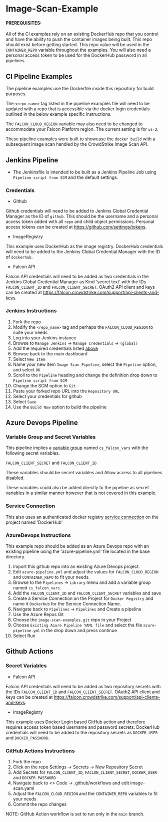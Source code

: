 # Image-Scan-Example

#### PREREQUISITES: 

All of the CI examples rely on an existing DockerHub repo that you control and have the ability to push the container images being built. This repo should exist before getting started. This repo value will be used in the `CONTAINER_REPO` variable throughout the examples. You will also need a personal access token to be used for the DockerHub password in all pipelines.

## CI Pipeline Examples

The pipeline examples use the Dockerfile inside this repository for build purposes.

The `<repo_name>` tag listed in the pipeline examples file will need to be updated with a repo that is accessible via the docker login credentials outlined in the below example specific instructions.

The `FALCON_CLOUD_REGION` variable may also need to be changed to accommodate your Falcon Platform region.  The current setting is for `us-2`.

These pipeline examples were built to showcase the `docker build` with a subsequent image scan handled by the CrowdStrike Image Scan API.

## Jenkins Pipeline

* The Jenkinsfile is intended to be built as a Jenkins Pipeline Job using `Pipeline script from SCM` and the default settings.

### Credentials

* Github

Github credentials will need to be added to Jenkins Global Credential Manager as the ID of `github`. This should be the username and a personal access token added with all `repo` and child object permissions. Personal access tokens can be created at https://github.com/settings/tokens.

* ImageRegistry

This example uses DockerHub as the image registry. DockerHub credentials will need to be added to the Jenkins Global Credential Manager with the ID of `dockerhub`.

* Falcon API

Falcon API credentials will need to be added as two credentials in the Jenkins Global Credential Manager as Kind 'secret text' with the IDs `FALCON_CLIENT_ID` and `FALCON_CLIENT_SECRET`. OAuth2 API client and keys can be created at https://falcon.crowdstrike.com/support/api-clients-and-keys.

### Jenkins Instructions

1. Fork the repo
2. Modify the `<repo_name>` tag and perhaps the `FALCON_CLOUD_REGION` to suite your needs
3. Log into your Jenkins instance
4. Browse to `Manage Jenkins` -> `Manage Credentials` -> `(global)`
5. Add the required credentials listed [above](https://github.com/mccbryan3/image-scan-example/tree/initial_examples#credentials)
6. Browse back to the main dashboard
7. Select `New Item`
8. Name your new item `Image Scan Pipeline`, select the `Pipeline` option, and select `OK`
9. Scroll to the `Pipeline` heading and change the definition drop down to `Pipeline script from SCM`
10. Change the SCM option to `Git`
11. Paste your forked repo URL into the `Repository URL`
12. Select your credentials for github
13. Select `Save`
14. Use the `Build Now` option to build the pipeline

## Azure Devops Pipeline

### Variable Group and Secret Variables

This pipeline implies a [variable group](https://docs.microsoft.com/en-us/azure/devops/pipelines/library/variable-groups?view=azure-devops&tabs=yaml) named `cs_falcon_vars` with the following secret variables.

`FALCON_CLIENT_SECRET` and `FALCON_CLIENT_ID`

These variables should be secret variables and Allow access to all pipelines disabled.

These variables could also be added directly to the pipeline as secret variables in a similar manner however that is not covered in this example.

### Service Connection

This also uses an authenticated docker registry [service connection](https://docs.microsoft.com/en-us/azure/devops/pipelines/library/service-endpoints?view=azure-devops&tabs=yaml) on the project named 'DockerHub'

### AzureDevops Instructions

This example repo should be added as an Azure Devops repo with an existing pipeline using the 'azure-pipeline.yml' file located in the base directory.

1. Import this github repo into an existing Azure Devops project.
2. Edit `azure-pipeline.yml` and adjust the values for `FALCON_CLOUD_REGION` and `CONTAINER_REPO` to fit your needs.
3. Browse to the `Pipelines` -> `Library` menu and add a variable group named `cs_falcon_vars`.
4. Add the `FALCON_CLIENT_ID` and `FALCON_CLIENT_SECRET` variables and save
5. Create a Service Connection on the Project for `Docker Registry` and name it `DockerHub` for the Service Connection Name.
6. Navigate back to `Pipelines` -> `Pipelines` and Create a pipeline
7. Use the Azure Repos Git
8. Choose the `image-scan-examples.git` repo in your Project
9. Choose `Existing Azure Pipeline YAML file` and select the file `azure-pipeline.yml` in the drop down and press continue
10. Select Run

## Github Actions

### Secret Variables

* Falcon API

Falcon API credentials will need to be added as two repository secrets with the IDs `FALCON_CLIENT_ID` and `FALCON_CLIENT_SECRET`. OAuth2 API client and keys can be created at https://falcon.crowdstrike.com/support/api-clients-and-keys.

* ImageRegistry

This example uses Docker Login based GitHub action and therefore requires access token based username and password secrets. DockerHub credentials will need to be added to the repository secrets as `DOCKER_USER` and `DOCKER_PASSWORD`.

### GitHub Actions Instructions

1. Fork the repo
2. Click on the repo Settings -> Secrets -> New Repository Secret
3. Add Secrets for `FALCON_CLIENT_ID`, `FACLON_CLIENT_SECRET`, `DOCKER_USER` and `DOCKER_PASSWORD`
4. Navigate back to <> Code -> .github/workflows and edit image-scan.yaml
5. Adjust the `FALCON_CLOUD_REGION` and the `CONTAINER_REPO` variables to fit your needs
6. Commit the repo changes

NOTE: GitHub Action workflow is set to run only in the `main` branch.
